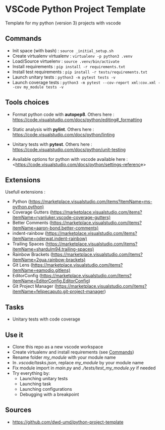 # VSCode Python Project Template

Template for my python (version 3) projects with vscode

## Commands

* Init space (with bash) : `source _initial_setup.sh`
* Create virtualenv virtualenv : `virtualenv -p python3 .venv`
* Load/Source virtuelenv : `source .venv/bin/activate`
* Install requirements : `pip install -r requirements.txt`
* Install test requirements : `pip install -r tests/requirements.txt`
* Launch unitary tests : `python3 -m pytest tests -v`
* Launch coverage tests : `python3 -m pytest --cov-report xml:cov.xml --cov my_module tests -v`

## Tools choices

* Format python code with **autopep8**. Others here : <https://code.visualstudio.com/docs/python/editing#_formatting>
* Static analysis with **pylint**. Others here : <https://code.visualstudio.com/docs/python/linting>
* Unitary tests with **pytest**. Others here : <https://code.visualstudio.com/docs/python/unit-testing>

* Available options for python with vscode available here : <<https://code.visualstudio.com/docs/python/settings-referenc>e>

## Extensions

Usefull extensions :

* Python (<https://marketplace.visualstudio.com/items?itemName=ms-python.python)>
* Coverage Gutters (<https://marketplace.visualstudio.com/items?itemName=ryanluker.vscode-coverage-gutters)>
* Better Comments (<https://marketplace.visualstudio.com/items?itemName=aaron-bond.better-comments)>
* indent-rainbow (<https://marketplace.visualstudio.com/items?itemName=oderwat.indent-rainbow)>
* Trailing Spaces (<https://marketplace.visualstudio.com/items?itemName=shardulm94.trailing-spaces)>
* Rainbow Brackets (<https://marketplace.visualstudio.com/items?itemName=2gua.rainbow-brackets)>
* Git Lens (<https://marketplace.visualstudio.com/items?itemName=eamodio.gitlens)>
* EditorConfig (<https://marketplace.visualstudio.com/items?itemName=EditorConfig.EditorConfig>)
* Git Project Manager (<https://marketplace.visualstudio.com/items?itemName=felipecaputo.git-project-manager>)

## Tasks

* Unitary tests with code coverage

## Use it

* Clone this repo as a new vscode workspace
* Create virtualenv and install requirements (see [Commands](Commands))
* Rename folder *my_module* with your module name
* In *.vscode/tasks.json*, replace *my_module* by your module name
* Fix module import in *main.py* and *./tests/test_my_module.yy* if needed
* Try everything by:
  * Launching unitary tests
  * Launching task
  * Launching configurations
  * Debugging with a breakpoint

## Sources

* <https://github.com/dwd-umd/python-project-template>